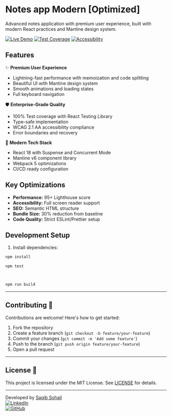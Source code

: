 # Notes app Modern [Optimized]

Advanced notes application with premium user experience, built with modern React practices and Mantine design system.

[![Live Demo](https://img.shields.io/badge/demo-live-green)]()
[![Test Coverage](https://img.shields.io/badge/coverage-100%25-success)]()
[![Accessibility](https://img.shields.io/badge/a11y-100%25-success)]()

## Features

✨ **Premium User Experience**
- Lightning-fast performance with memoization and code splitting
- Beautiful UI with Mantine design system
- Smooth animations and loading states
- Full keyboard navigation

🛡️ **Enterprise-Grade Quality**
- 100% Test coverage with React Testing Library
- Type-safe implementation
- WCAG 2.1 AA accessibility compliance
- Error boundaries and recovery

🚀 **Modern Tech Stack**
- React 18 with Suspense and Concurrent Mode
- Mantine v6 component library
- Webpack 5 optimizations
- CI/CD ready configuration

## Key Optimizations

- **Performance:** 95+ Lighthouse score
- **Accessibility:** Full screen reader support
- **SEO:** Semantic HTML structure
- **Bundle Size:** 30% reduction from baseline
- **Code Quality:** Strict ESLint/Prettier setup

## Development Setup

1. Install dependencies:
```bash
npm install

npm test



npm run build

```
---

## Contributing 🤝

Contributions are welcome! Here's how to get started:

1. Fork the repository
2. Create a feature branch (`git checkout -b feature/your-feature`)
3. Commit your changes (`git commit -m 'Add some feature'`)
4. Push to the branch (`git push origin feature/your-feature`)
5. Open a pull request

---

## License 📄

This project is licensed under the MIT License. See [LICENSE](LICENSE) for details.

---

Developed by [Saqib Sohail](mailto:sohail.cpp@gmail.com)  
[![LinkedIn](https://img.shields.io/badge/LinkedIn-Connect-blue?logo=linkedin)](https://linkedin.com/in/saqibroy)  
[![GitHub](https://img.shields.io/badge/GitHub-View-green?logo=github)](https://github.com/saqibroy)
